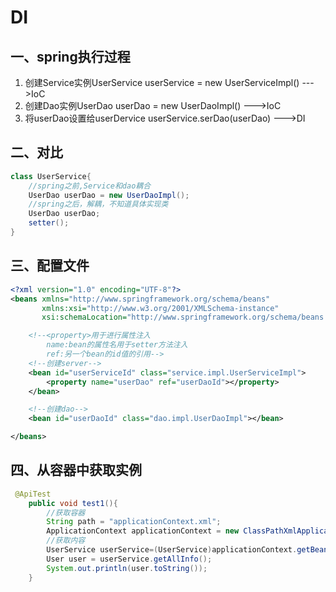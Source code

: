 # DI

## 一、spring执行过程

1. 创建Service实例UserService userService  = new UserServiceImpl() --->IoC  <bean>
2. 创建Dao实例UserDao userDao = new UserDaoImpl()  --->IoC
3. 将userDao设置给userDervice userService.serDao(userDao) --->DI <property>

## 二、对比

```java
class UserService{
    //spring之前,Service和dao耦合
    UserDao userDao = new UserDaoImpl();
    //spring之后，解耦，不知道具体实现类
    UserDao userDao;
    setter();
}
```

## 三、配置文件

```xml
<?xml version="1.0" encoding="UTF-8"?>
<beans xmlns="http://www.springframework.org/schema/beans"
       xmlns:xsi="http://www.w3.org/2001/XMLSchema-instance"
       xsi:schemaLocation="http://www.springframework.org/schema/beans http://www.springframework.org/schema/beans/spring-beans.xsd">

    <!--<property>用于进行属性注入
        name:bean的属性名用于setter方法注入
        ref:另一个bean的id值的引用-->
    <!--创建server-->
    <bean id="userServiceId" class="service.impl.UserServiceImpl">
        <property name="userDao" ref="userDaoId"></property>
    </bean>

    <!--创建dao-->
    <bean id="userDaoId" class="dao.impl.UserDaoImpl"></bean>

</beans>
```

## 四、从容器中获取实例

```java
 @ApiTest
    public void test1(){
        //获取容器
        String path = "applicationContext.xml";
        ApplicationContext applicationContext = new ClassPathXmlApplicationContext(path);
        //获取内容
        UserService userService=(UserService)applicationContext.getBean("userServiceId");
        User user = userService.getAllInfo();
        System.out.println(user.toString());
    }
```

